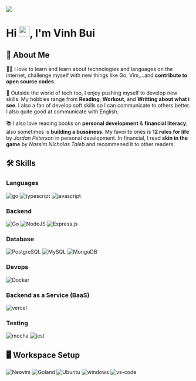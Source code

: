 <img src="https://raw.githubusercontent.com/BEPb/BEPb/main/src/header_.png">

# Hi <img src="https://media.giphy.com/media/hvRJCLFzcasrR4ia7z/giphy.gif" width="29px">, I'm Vinh Bui

## 🚀 About Me

👨‍💻 I love to learn and learn about technologies and languages on the internet, challenge myself with new things like Go, Vim,...and **contribute to open source codes**.

🎸 Outside the world of tech too, I enjoy pushing myself to develop new skills. My hobbies range from **Reading**, **Workout**, and **Writting about what i see**. I also a fan of develop soft skills so I can communicate to others better. I also quite good at communicate with English.

📚 I also love reading books on **personal development** & **financial literacy**, also sometimes is **building a bussiness**. My favorite ones is **12 rules for life** by _Jordan Peterson_ in personal development. In financial, I read **skin in the game** by _Nassim Nicholas Taleb_ and recommened it to other readers.

## 🛠️ Skills

### Languages

![go](https://img.shields.io/badge/Go-00ADD8?style=for-the-badge&logo=go&logoColor=white)
![typescript](https://img.shields.io/badge/TypeScript-3178C6?style=for-the-badge&logo=typescript&logoColor=white)
![javascript](https://img.shields.io/badge/JavaScript-323330?style=for-the-badge&logo=javascript&logoColor=F7DF1E)

### Backend

![Go](https://img.shields.io/badge/Go-00ADD8?style=for-the-badge&logo=go&logoColor=white)
![NodeJS](https://img.shields.io/badge/node.js-6DA55F?style=for-the-badge&logo=node.js&logoColor=white)
![Express.js](https://img.shields.io/badge/express.js-%23404d59.svg?style=for-the-badge&logo=express&logoColor=%2361DAFB)

### Database

![PostgreSQL](https://img.shields.io/badge/postgres-%23316192.svg?style=for-the-badge&logo=postgresql&logoColor=white)
![MySQL](https://img.shields.io/badge/mysql-%2300f.svg?style=for-the-badge&logo=mysql&logoColor=white)
![MongoDB](https://img.shields.io/badge/MongoDB-%234ea94b.svg?style=for-the-badge&logo=mongodb&logoColor=white)

### Devops

![Docker](https://img.shields.io/badge/docker-%230db7ed.svg?style=for-the-badge&logo=docker&logoColor=white)

### Backend as a Service (BaaS)

![vercel](https://img.shields.io/badge/Vercel-000000?style=for-the-badge&logo=Vercel&logoColor=white)

### Testing

![mocha](https://img.shields.io/badge/Mocha-8D6748?style=for-the-badge&logo=mocha&logoColor=white)
![jest](https://img.shields.io/badge/Jest-C21325?style=for-the-badge&logo=jest&logoColor=white)

## 🖥️ Workspace Setup

![Neovim](https://img.shields.io/badge/NeoVim-%2357A143.svg?&style=for-the-badge&logo=neovim&logoColor=white)
![Goland](https://img.shields.io/badge/GoLand-0f0f0f?&style=for-the-badge&logo=goland&logoColor=white)
![Ubuntu](https://img.shields.io/badge/Ubuntu-E95420?style=for-the-badge&logo=ubuntu&logoColor=white)
![windows](https://img.shields.io/badge/Windows_10-0078D6?style=for-the-badge&logo=windows&logoColor=white)
![vs-code](https://img.shields.io/badge/VS_Code-007ACC?style=for-the-badge&logo=Visual-Studio-Code&logoColor=white)
